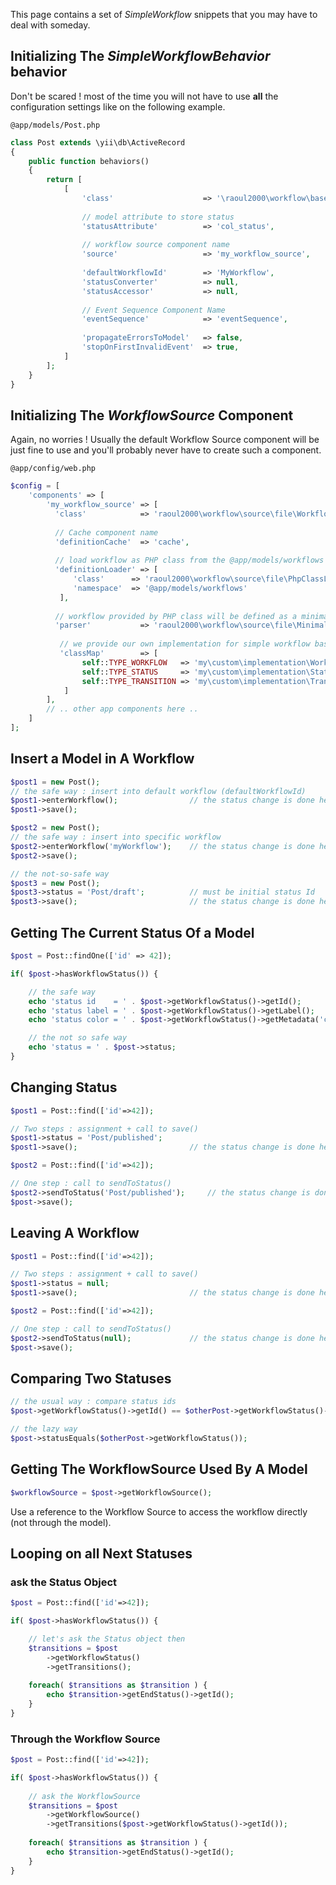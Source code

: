
This page contains a set of *SimpleWorkflow* snippets that you may have to deal with someday. 

## Initializing The *SimpleWorkflowBehavior* behavior

Don't be scared ! most of the time you will not have to use **all** the configuration settings like 
on the following example.

`@app/models/Post.php`

```php
class Post extends \yii\db\ActiveRecord
{
    public function behaviors()
    {
        return [
        	[
	            'class'                    => '\raoul2000\workflow\base\SimpleWorkflowBehavior',
	            
	            // model attribute to store status 
	            'statusAttribute'          => 'col_status',
	            
	            // workflow source component name 
	            'source'                   => 'my_workflow_source',
	            
	            'defaultWorkflowId'        => 'MyWorkflow',
	            'statusConverter'          => null,
	            'statusAccessor'           => null,
	            
	            // Event Sequence Component Name
	            'eventSequence'            => 'eventSequence',
	            
	            'propagateErrorsToModel'   => false,
	            'stopOnFirstInvalidEvent'  => true,
			]
        ];
    }
}
```

## Initializing The *WorkflowSource* Component

Again, no worries ! Usually the default Workflow Source component will be just fine to use and you'll probably
never have to create such a component.

`@app/config/web.php`

```php
$config = [
    'components' => [
        'my_workflow_source' => [
          'class'            => 'raoul2000\workflow\source\file\WorkflowFileSource',
          
          // Cache component name
          'definitionCache'  => 'cache',
          
          // load workflow as PHP class from the @app/models/workflows namespace
          'definitionLoader' => [
              'class'      => 'raoul2000\workflow\source\file\PhpClassLoader',
              'namespace'  => '@app/models/workflows'
           ],
           
          // workflow provided by PHP class will be defined as a minimal array
          'parser'           => 'raoul2000\workflow\source\file\MinimalArrayParser',          
           
           // we provide our own implementation for simple workflow base objects
		   'classMap'        => [
				self::TYPE_WORKFLOW   => 'my\custom\implementation\Workflow',
				self::TYPE_STATUS     => 'my\custom\implementation\Status',
				self::TYPE_TRANSITION => 'my\custom\implementation\Transition'
			]	
        ],
        // .. other app components here ..
	]
];	
```
## Insert a Model in A Workflow

```php
$post1 = new Post();
// the safe way : insert into default workflow (defaultWorkflowId)
$post1->enterWorkflow();				// the status change is done here
$post1->save();

$post2 = new Post();
// the safe way : insert into specific workflow
$post2->enterWorkflow('myWorkflow');	// the status change is done here
$post2->save();

// the not-so-safe way
$post3 = new Post();
$post3->status = 'Post/draft'; 			// must be initial status Id
$post3->save();							// the status change is done here

```

## Getting The Current Status Of a Model 


```php
$post = Post::findOne(['id' => 42]);

if( $post->hasWorkflowStatus()) {

	// the safe way	
	echo 'status id    = ' . $post->getWorkflowStatus()->getId();
	echo 'status label = ' . $post->getWorkflowStatus()->getLabel();
	echo 'status color = ' . $post->getWorkflowStatus()->getMetadata('color');

	// the not so safe way
	echo 'status = ' . $post->status;
}
```

## Changing Status


```php
$post1 = Post::find(['id'=>42]);

// Two steps : assignment + call to save() 
$post1->status = 'Post/published';
$post1->save();							// the status change is done here

$post2 = Post::find(['id'=>42]);

// One step : call to sendToStatus()
$post2->sendToStatus('Post/published'); 	// the status change is done here
$post->save();
```

## Leaving A Workflow

```php
$post1 = Post::find(['id'=>42]);

// Two steps : assignment + call to save()
$post1->status = null;
$post1->save();							// the status change is done here

$post2 = Post::find(['id'=>42]);

// One step : call to sendToStatus()
$post2->sendToStatus(null);				// the status change is done here
$post->save();
```

## Comparing Two Statuses

```php
// the usual way : compare status ids
$post->getWorkflowStatus()->getId() == $otherPost->getWorkflowStatus()->getId();

// the lazy way
$post->statusEquals($otherPost->getWorkflowStatus());
```

## Getting The WorkflowSource Used By A Model

```php
$workflowSource = $post->getWorkflowSource();
```
Use a reference to the Workflow Source to access the workflow directly (not through the model). 

## Looping on all Next Statuses

### ask the Status Object

```php
$post = Post::find(['id'=>42]);

if( $post->hasWorkflowStatus()) {

	// let's ask the Status object then
	$transitions = $post
		->getWorkflowStatus()
		->getTransitions();
		
	foreach( $transitions as $transition ) {
		echo $transition->getEndStatus()->getId();
	}	
}
```

### Through the Workflow Source

```php
$post = Post::find(['id'=>42]);

if( $post->hasWorkflowStatus()) {
	
	// ask the WorkflowSource
	$transitions = $post
		->getWorkflowSource()
		->getTransitions($post->getWorkflowStatus()->getId());
		
	foreach( $transitions as $transition ) {
		echo $transition->getEndStatus()->getId();
	}	
}
```
